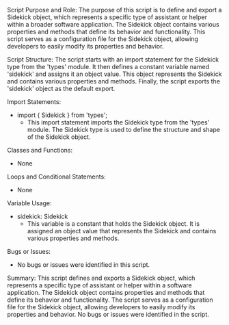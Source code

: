 Script Purpose and Role:
The purpose of this script is to define and export a Sidekick object, which represents a specific type of assistant or helper within a broader software application. The Sidekick object contains various properties and methods that define its behavior and functionality. This script serves as a configuration file for the Sidekick object, allowing developers to easily modify its properties and behavior.

Script Structure:
The script starts with an import statement for the Sidekick type from the 'types' module. It then defines a constant variable named 'sidekick' and assigns it an object value. This object represents the Sidekick and contains various properties and methods. Finally, the script exports the 'sidekick' object as the default export.

Import Statements:
- import { Sidekick } from 'types';
  - This import statement imports the Sidekick type from the 'types' module. The Sidekick type is used to define the structure and shape of the Sidekick object.

Classes and Functions:
- None

Loops and Conditional Statements:
- None

Variable Usage:
- sidekick: Sidekick
  - This variable is a constant that holds the Sidekick object. It is assigned an object value that represents the Sidekick and contains various properties and methods.

Bugs or Issues:
- No bugs or issues were identified in this script.

Summary:
This script defines and exports a Sidekick object, which represents a specific type of assistant or helper within a software application. The Sidekick object contains properties and methods that define its behavior and functionality. The script serves as a configuration file for the Sidekick object, allowing developers to easily modify its properties and behavior. No bugs or issues were identified in the script.